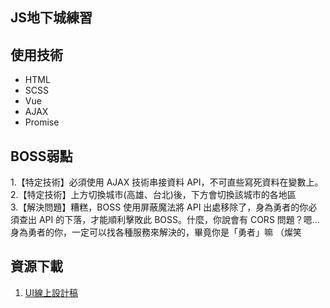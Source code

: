 ## JS地下城練習

## 使用技術
- HTML
- SCSS
- Vue
- AJAX
- Promise

## BOSS弱點

1.【特定技術】必須使用 AJAX 技術串接資料 API，不可直些寫死資料在變數上。  
2.【特定技術】上方切換城市(高雄、台北)後，下方會切換該城市的各地區   
3.【解決問題】糟糕，BOSS 使用屏蔽魔法將 API 出處移除了，身為勇者的你必須查出 API 的下落，才能順利擊敗此 BOSS。什麼，你說會有 CORS 問題？嗯... 身為勇者的你，一定可以找各種服務來解決的，畢竟你是「勇者」嘛 （燦笑  

## 資源下載
1. [UI線上設計稿](https://xd.adobe.com/spec/1e214feb-9f65-4c79-5adb-6919c1c7b8d7-6810/screen/dfcfc300-ec0f-4b70-bb23-7fc6be052a88/013-AQI/)